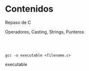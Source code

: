 # Contenidos 
Repaso de C

Operadores, Casting, Strings, Punteros

<br/> <br/>

```
gcc -o executable <filename.c>
```

executable

